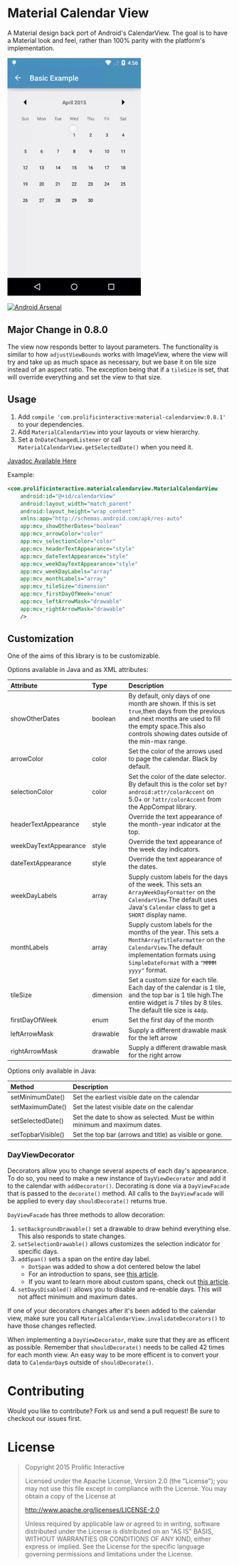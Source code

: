 Material Calendar View
======================

A Material design back port of Android's CalendarView. The goal is to have a Material look
and feel, rather than 100% parity with the platform's implementation.

<img src="/images/screencast.gif" alt="Demo Screen Capture" width="300px" />

[![Android Arsenal](https://img.shields.io/badge/Android%20Arsenal-Material%20Calendar%20View-blue.svg?style=flat)](https://android-arsenal.com/details/1/1531)

Major Change in 0.8.0
---------------------

The view now responds better to layout parameters.
The functionality is similar to how `adjustViewBounds` works with ImageView,
where the view will try and take up as much space as necessary,
but we base it on tile size instead of an aspect ratio.
The exception being that if a `tileSize` is set,
that will override everything and set the view to that size.

Usage
-----

1. Add `compile 'com.prolificinteractive:material-calendarview:0.8.1'` to your dependencies.
2. Add `MaterialCalendarView` into your layouts or view hierarchy.
3. Set a `OnDateChangedListener` or call `MaterialCalendarView.getSelectedDate()` when you need it.

[Javadoc Available Here](http://prolificinteractive.github.io/material-calendarview/)

Example:

```xml
<com.prolificinteractive.materialcalendarview.MaterialCalendarView
    android:id="@+id/calendarView"
    android:layout_width="match_parent"
    android:layout_height="wrap_content"
    xmlns:app="http://schemas.android.com/apk/res-auto"
    app:mcv_showOtherDates="boolean"
    app:mcv_arrowColor="color"
    app:mcv_selectionColor="color"
    app:mcv_headerTextAppearance="style"
    app:mcv_dateTextAppearance="style"
    app:mcv_weekDayTextAppearance="style"
    app:mcv_weekDayLabels="array"
    app:mcv_monthLabels="array"
    app:mcv_tileSize="dimension"
    app:mcv_firstDayOfWeek="enum"
    app:mcv_leftArrowMask="drawable"
    app:mcv_rightArrowMask="drawable"
    />
```

Customization
-------------

One of the aims of this library is to be customizable.

Options available in Java and as XML attributes:

| Attribute             | Type      | Description                                                                                                                                                                                                     |
|:----------------------|:----------|:----------------------------------------------------------------------------------------------------------------------------------------------------------------------------------------------------------------|
| showOtherDates        | boolean   | By default, only days of one month are shown. If this is set `true`,then days from the previous and next months are used to fill the empty space.This also controls showing dates outside of the min-max range. |
| arrowColor            | color     | Set the color of the arrows used to page the calendar. Black by default.                                                                                                                                        |
| selectionColor        | color     | Set the color of the date selector. By default this is the color set by`?android:attr/colorAccent` on 5.0+ or `?attr/colorAccent` from the AppCompat library.                                                   |
| headerTextAppearance  | style     | Override the text appearance of the month-year indicator at the top.                                                                                                                                            |
| weekDayTextAppearance | style     | Override the text appearance of the week day indicators.                                                                                                                                                        |
| dateTextAppearance    | style     | Override the text appearance of the dates.                                                                                                                                                                      |
| weekDayLabels         | array     | Supply custom labels for the days of the week. This sets an `ArrayWeekDayFormatter` on the `CalendarView`.The default uses Java's `Calendar` class to get a `SHORT` display name.                               |
| monthLabels           | array     | Supply custom labels for the months of the year. This sets a `MonthArrayTitleFormatter` on the `CalendarView`.The default implementation formats using `SimpleDateFormat` with a `"MMMM yyyy"` format.          |
| tileSize              | dimension | Set a custom size for each tile. Each day of the calendar is 1 tile, and the top bar is 1 tile high.The entire widget is 7 tiles by 8 tiles. The default tile size is `44dp`.                                   |
| firstDayOfWeek        | enum      | Set the first day of the month                                                                                                                                                                                  |
| leftArrowMask         | drawable  | Supply a different drawable mask for the left arrow                                                                                                                                                             |
| rightArrowMask        | drawable  | Supply a different drawable mask for the right arrow                                                                                                                                                            |

Options only available in Java:

| Method             | Description                                                                 |
|:-------------------|:----------------------------------------------------------------------------|
| setMinimumDate()   | Set the earliest visible date on the calendar                               |
| setMaximumDate()   | Set the latest visible date on the calendar                                 |
| setSelectedDate()  | Set the date to show as selected. Must be within minimum and maximum dates. |
| setTopbarVisible() | Set the top bar (arrows and title) as visible or gone.                      |

### DayViewDecorator

Decorators allow you to change several aspects of each day's appearance.
To do so, you need to make a new instance of `DayViewDecorator` and add it to the calendar with `addDecorator()`.
Decorating is done via a `DayViewFacade` that is passed to the `decorate()` method.
All calls to the `DayViewFacade` will be applied to every day `shouldDecorate()` returns true.

`DayViewFacade` has three methods to allow decoration:

1. `setBackgroundDrawable()` set a drawable to draw behind everything else. This also responds to state changes.
2. `setSelectionDrawable()` allows customizes the selection indicator for specific days.
3. `addSpan()` sets a span on the entire day label.
    * `DotSpan` was added to show a dot centered below the label
    * For an introduction to spans, see [this article](http://androidcocktail.blogspot.com/2014/03/android-spannablestring-example.html).
    * If you want to learn more about custom spans, check out [this article](http://flavienlaurent.com/blog/2014/01/31/spans/).
4. `setDaysDisabled()` allows you to disable and re-enable days. This will not affect minimum and maximum dates.

If one of your decorators changes after it's been added to the calendar view, make sure you call `MaterialCalendarView.invalidateDecorators()` to have those changes reflected.

When implementing a `DayViewDecorator`, make sure that they are as efficent as possible.
Remember that `shouldDecorate()` needs to be called 42 times for each month view.
An easy way to be more efficent is to convert your data to `CalendarDay`s outside of `shouldDecorate()`.

Contributing
============

Would you like to contribute? Fork us and send a pull request! Be sure to checkout our issues first.

License
=======

>Copyright 2015 Prolific Interactive
>
>Licensed under the Apache License, Version 2.0 (the "License");
>you may not use this file except in compliance with the License.
>You may obtain a copy of the License at
>
>   http://www.apache.org/licenses/LICENSE-2.0
>
>Unless required by applicable law or agreed to in writing, software
>distributed under the License is distributed on an "AS IS" BASIS,
>WITHOUT WARRANTIES OR CONDITIONS OF ANY KIND, either express or implied.
>See the License for the specific language governing permissions and
>limitations under the License.
